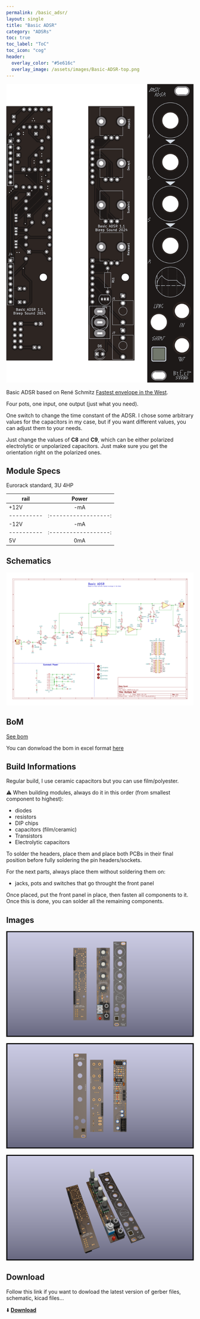 ```yaml
---
permalink: /basic_adsr/
layout: single
title: "Basic ADSR"
category: "ADSRs"
toc: true
toc_label: "ToC"
toc_icon: "cog"
header:
  overlay_color: "#5e616c"
  overlay_image: /assets/images/Basic-ADSR-top.png
---
```


![Basic-ADSR-top](/assets/images/Basic-ADSR-top.png)

Basic ADSR based on René Schmitz [Fastest envelope in the West](https://www.schmitzbits.de/adsr.html). 

Four pots, one input, one output (just what you need).

One switch to change the time constant of the ADSR. I chose some arbitrary values for the capacitors in my case, but if you want different values, you can adjust them to your needs. 

Just change the values of **C8** and **C9**, which can be either polarized electrolytic or unpolarized capacitors. Just make sure you get the orientation right on the polarized ones.

## Module Specs

Eurorack standard, 3U 4HP

|   rail   |      Power         |
|----------|:------------------:|
|   +12V   |        -mA         |
|----------|:------------------:|
|   -12V   |        -mA         |
|----------|:------------------:|
|    5V    |         0mA        |

## Schematics

![basic ADSR schematic](/assets/images/Basic-ADSR--Schematic.svg)

## BoM

[See bom](/assets/bom/Basic-ADSR_V1.1--iBoM.html)

You can donwload the bom in excel format [here](https://github.com/BleepSound/basic_adsr/releases/download/V1.1/Basic-ADSR_V1.1--BoM.xlsx)

## Build Informations

Regular build, I use ceramic capacitors but you can use film/polyester.

:warning: When building modules, always do it in this order (from smallest component to highest):
- diodes
- resistors
- DIP chips
- capacitors (film/ceramic)
- Transistors
- Electrolytic capacitors

To solder the headers, place them and place both PCBs in their final position before fully soldering the pin headers/sockets.

For the next parts, always place them without soldering them on: 
- jacks, pots and switches that go throught the front panel

Once placed, put the front panel in place, then fasten all components to it. Once this is done, you can solder all the remaining components.

## Images

![3D basic ADSR(front)](/assets/images/Basic-ADSR-3D_top.png)

![3D basic ADSR(back)](/assets/images/Basic-ADSR-3D_bottom.png)

![3D basic ADSR(iso)](/assets/images/Basic-ADSR-3D_top30deg.png)

## Download

Follow this link if you want to dowload the latest version of gerber files, schematic, kicad files...

:arrow_down: [**Download**](https://github.com/BleepSound/basic_adsr/releases)
